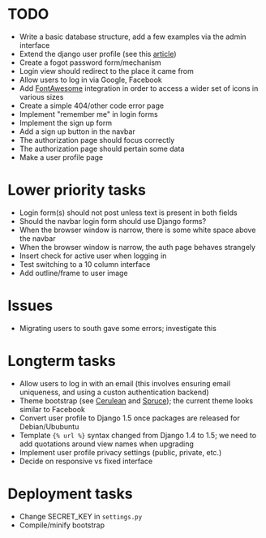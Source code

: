 TODO
====

* Write a basic database structure, add a few examples via the admin interface
* Extend the django user profile (see this [article](http://gistflow.com/posts/725-how-to-extend-the-behaviour-of-the-user-class-in-django-1-5))
* Create a fogot password form/mechanism
* Login view should redirect to the place it came from
* Allow users to log in via Google, Facebook
* Add [FontAwesome](http://fortawesome.github.io/Font-Awesome/) integration in order to access a wider set of icons in various sizes
* Create a simple 404/other code error page
* Implement "remember me" in login forms
* Implement the sign up form
* Add a sign up button in the navbar
* The authorization page should focus correctly
* The authorization page should pertain some data
* Make a user profile page

Lower priority tasks
====================

* Login form(s) should not post unless text is present in both fields
* Should the navbar login form should use Django forms?
* When the browser window is narrow, there is some white space above the navbar
* When the browser window is narrow, the auth page behaves strangely
* Insert check for active user when logging in
* Test switching to a 10 column interface
* Add outline/frame to user image

Issues
======

* Migrating users to south gave some errors; investigate this

Longterm tasks
==============

* Allow users to log in with an email (this involves ensuring email uniqueness, and using a custon authentication backend)
* Theme bootstrap (see [Cerulean](http://bootswatch.com/cerulean/) and [Spruce](http://bootswatch.com/spruce/)); the current theme looks similar to Facebook
* Convert user profile to Django 1.5 once packages are released for Debian/Ububuntu
* Template ```{% url %}``` syntax changed from Django 1.4 to 1.5; we need to add quotations around view names when upgrading
* Implement user profile privacy settings (public, private, etc.)
* Decide on responsive vs fixed interface

Deployment tasks
================

* Change SECRET_KEY in ```settings.py```
* Compile/minify bootstrap
